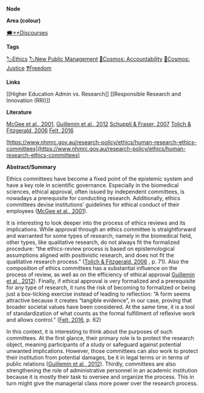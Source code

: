 **Node**

**Area (colour)**

[🗯️**Discourses](https://lean-sphynx-49b.notion.site/Discourses-ab06ed1436054e5b9bf0c0af92149114?pvs=21)

**Tags**

[🏷️Ethics](https://lean-sphynx-49b.notion.site/Ethics-2b7ab4be00294e93b53a09aa4f7e235f?pvs=21) [🏷️New Public Management](https://lean-sphynx-49b.notion.site/New-Public-Management-f12942986f97464fbc27f9e5105f9a7b?pvs=21) [🌌Cosmos: Accountability](https://lean-sphynx-49b.notion.site/Cosmos-Accountability-d4c5602b14234f37b493f1133e177038?pvs=21) [🌌Cosmos: Justice](https://lean-sphynx-49b.notion.site/Cosmos-Justice-e69b4d55d9594bd5be91fcae75164fac?pvs=21) [❓Freedom](https://lean-sphynx-49b.notion.site/Freedom-11587210186680bc90dfc92c64aa96cf?pvs=21)

**Links**

[[Higher Education Admin vs. Research]] [[Responsible Research and Innovation (RRI)]]

**Literature**

[McGee et al., 2001](https://lean-sphynx-49b.notion.site/McGee-et-al-2001-713581cb5f254f68a0a21c00cb56c564?pvs=21), [Guillemin et al., 2012](https://lean-sphynx-49b.notion.site/Guillemin-et-al-2012-4621fa1226d44b418eef5d300c1d8567?pvs=21) [Schuppli & Fraser, 2007](https://lean-sphynx-49b.notion.site/Schuppli-Fraser-2007-d40b0e470fd8455a989d2fcc91f466c3?pvs=21) [Tolich & Fitzgerald, 2006](https://lean-sphynx-49b.notion.site/Tolich-Fitzgerald-2006-a965c70c20b04332a7f1fe92b3466a76?pvs=21) [Felt, 2016](https://lean-sphynx-49b.notion.site/Felt-2016-36270d70e95f4705bc84d1e8a390b463?pvs=21)

[https://www.nhmrc.gov.au/research-policy/ethics/human-research-ethics-committees](https://www.nhmrc.gov.au/research-policy/ethics/human-research-ethics-committees)

**Abstract/Summary**

Ethics committees have become a fixed point of the epistemic system and have a key role in scientific governance. Especially in the biomedical sciences, ethical approval, often issued by independent committees, is nowadays a prerequisite for conducting research. Additionally, ethics committees devise institutions’ guidelines for ethical conduct of their employees ([McGee et al., 2001](https://lean-sphynx-49b.notion.site/McGee-et-al-2001-713581cb5f254f68a0a21c00cb56c564?pvs=21)).

It is interesting to look deeper into the process of ethics reviews and its implications. While approval through an ethics committee is straightforward and warranted for some types of research, namely in the biomedical field, other types, like qualitative research, do not always fit the formalized procedure: “the ethics-review process is based on epistemological assumptions aligned with positivistic research, and does not fit the qualitative research process.” ([Tolich & Fitzgerald, 2006](https://lean-sphynx-49b.notion.site/Tolich-Fitzgerald-2006-c96cced536674d1692ceda52295f2a7c?pvs=21) , p. 71). Also the composition of ethics committees has a substantial influence on the process of review, as well as on the efficiency of ethical approval [Guillemin et al., 2012](https://lean-sphynx-49b.notion.site/Guillemin-et-al-2012-4621fa1226d44b418eef5d300c1d8567?pvs=21)). Finally, if ethical approval is very formalized and a prerequisite for any type of research, it runs the risk of becoming to formalized or being just a box-ticking exercise instead of leading to reflection: “A form seems attractive because it creates “tangible evidence”, in our case, proving that broader societal values have been considered. At the same time, it is a tool of standardization of what counts as the formal fulfillment of reflexive work and allows control.” ([Felt, 2016](https://lean-sphynx-49b.notion.site/Felt-2016-36270d70e95f4705bc84d1e8a390b463?pvs=21), p. 62)

In this context, it is interesting to think about the purposes of such committees. At the first glance, their primary role is to protect the research object, meaning participants of a study or safeguard against potential unwanted implications. However, those committees can also work to protect their institution from potential damages, be it in legal terms or in terms of public relations ([Guillemin et al., 2012](https://lean-sphynx-49b.notion.site/Guillemin-et-al-2012-4621fa1226d44b418eef5d300c1d8567?pvs=21)). Thirdly, committees are also strengthening the role of administrative personnel in an academic institution because it is mostly their task to oversee and organize the process. This in turn might give the managerial class more power over the research process.